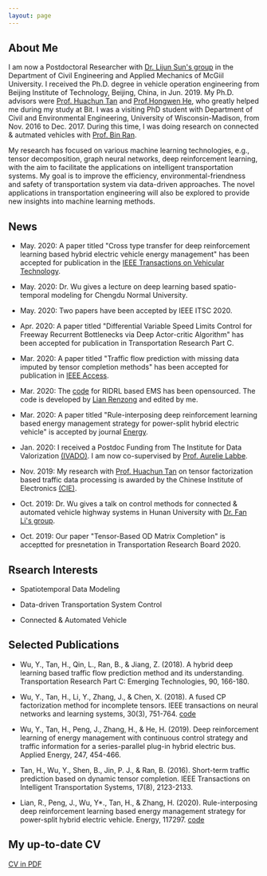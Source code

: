 ```yaml
---
layout: page
---
```


## About Me

I am now a Postdoctoral Researcher with [Dr. Lijun Sun's group](https://lijunsun.github.io/) in the Department of Civil Engineering and Applied Mechanics of McGiil University. I received the Ph.D. degree in vehicle operation engineering from Beijing Institute of Technology, Beijing, China, in Jun. 2019. My Ph.D. advisors were [Prof. Huachun Tan](https://tc.seu.edu.cn/2019/1022/c25722a291907/page.htm) and [Prof.Hongwen He](http://me.bit.edu.cn/szdw/jlgcx/ddjlgcjzzx/bssds4/26210.htm), who greatly helped me during my study at Bit. I was a visiting PhD student with Department of Civil and Environmental Engineering, University of Wisconsin-Madison, from Nov. 2016 to Dec. 2017. During this time, I was doing research on connected & autmated vehicles with [Prof. Bin Ran](https://directory.engr.wisc.edu/cee/faculty/ran_bin). 

My research has focused on various machine learning technologies, e.g., tensor decomposition, graph neural networks, deep reinforcement learning, with the aim to facilitate the applications on intelligent transportation systems. My goal is to improve the efficiency, environmental-friendness and safety of transportation system via data-driven approaches. The novel applications in transportation engineering will also be explored to provide new insights into machine learning methods.

## News

- May. 2020: A paper titled "Cross type transfer for deep reinforcement learning based hybrid electric vehicle energy management" has been accepted for publication in the [IEEE Transactions on Vehicular Technology](https://ieeexplore.ieee.org/stamp/stamp.jsp?arnumber=9105110&casa_token=J4-6SaCIRDYAAAAA:hVsxM8a5x_0I2h6fXApLBgnwfNZyUXlTb6307KX6mRNi8Io57K0TxYSiOZlOmWAbrWu9e0WMeA).

- May. 2020: Dr. Wu gives a lecture on deep learning based spatio-temporal modeling for Chengdu Normal University.

- May. 2020: Two papers have been accepted by IEEE ITSC 2020.

- Apr. 2020: A paper titled "Differential Variable Speed Limits Control for Freeway Recurrent Bottlenecks via Deep Actor-critic Algorithm" has been accepted for publication in Transportation Research Part C.

- Mar. 2020: A paper titled "Traffic flow prediction with missing data imputed by tensor completion methods" has been accepted for publication in [IEEE Access](https://ieeexplore.ieee.org/stamp/stamp.jsp?tp=&arnumber=9051806).

- Mar. 2020: The [code](https://github.com/lryz0612/Deep-reinforcement-learning-based-energy-management-strategy-for-hybrid-electric-vehicle) for RIDRL based EMS has been opensourced. The code is developed by [Lian Renzong](https://github.com/lryz0612) and edited by me.

- Mar. 2020: A paper titled "Rule-interposing deep reinforcement learning based energy management strategy for power-split hybrid electric vehicle" is accepted by journal [Energy](https://reader.elsevier.com/reader/sd/pii/S0360544220304047?token=B70E6384D7093CAEC7BC9C8D4E005696F260B15D5BC83F0E1349CD2D82DE1F5111D6000746121629006098B3A4FF2BB5). 

- Jan. 2020: I received a Postdoc Funding from The Institute for Data Valorization [(IVADO)](https://ivado.ca/en/ivado-scholarships/postdoctoral-scholarships/). I am now co-supervised by [Prof. Aurelie Labbe](https://www.hec.ca/en/profs/aurelie.labbe.html).

- Nov. 2019: My research with [Prof. Huachun Tan](https://tc.seu.edu.cn/2019/1022/c25722a291907/page.htm) on tensor factorization based traffic data processing is awarded by the Chinese Institute of Electronics [(CIE)](https://www.cie-info.org.cn/).

- Oct. 2019: Dr. Wu gives a talk on control methods for connected & automated vehicle highway systems in Hunan University with [Dr. Fan Li's group](http://grjl.hnu.edu.cn/p/28AD870F5105F4BE7365891656C36677).

- Oct. 2019: Our paper "Tensor-Based OD Matrix Completion" is acceptted for presnetation in Transportation Research Board 2020.

## Rsearch Interests

- Spatiotemporal Data Modeling 

- Data-driven Transportation System Control

- Connected & Automated Vehicle

## Selected Publications

- Wu, Y., Tan, H., Qin, L., Ran, B., & Jiang, Z. (2018). A hybrid deep learning based traffic flow prediction method and its understanding. Transportation Research Part C: Emerging Technologies, 90, 166-180.

- Wu, Y., Tan, H., Li, Y., Zhang, J., & Chen, X. (2018). A fused CP factorization method for incomplete tensors. IEEE transactions on neural networks and learning systems, 30(3), 751-764. [code](https://github.com/Kaimaoge/Tensor-decomposition-completion-and-recovery-papers-and-codes/tree/master/NonnegativeFCP)

- Wu, Y., Tan, H., Peng, J., Zhang, H., & He, H. (2019). Deep reinforcement learning of energy management with continuous control strategy and traffic information for a series-parallel plug-in hybrid electric bus. Applied Energy, 247, 454-466.

- Tan, H., Wu, Y., Shen, B., Jin, P. J., & Ran, B. (2016). Short-term traffic prediction based on dynamic tensor completion. IEEE Transactions on Intelligent Transportation Systems, 17(8), 2123-2133.

- Lian, R., Peng, J., Wu, Y*., Tan, H., & Zhang, H. (2020). Rule-interposing deep reinforcement learning based energy management strategy for power-split hybrid electric vehicle. Energy, 117297. [code](https://github.com/lryz0612/Deep-reinforcement-learning-based-energy-management-strategy-for-hybrid-electric-vehicle)

## My up-to-date CV

[CV in PDF](https://github.com/Kaimaoge/Kaimaoge.github.io/blob/master/files/CV.pdf)
                                        
                                       

                                        
